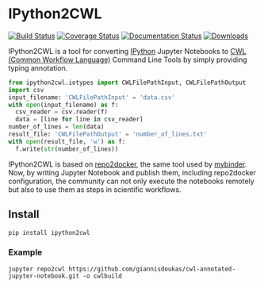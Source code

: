 # IPython2CWL

[![Build Status](https://travis-ci.com/giannisdoukas/ipython2cwl.svg)](https://travis-ci.com/giannisdoukas/ipython2cwl)
[![Coverage Status](https://coveralls.io/repos/github/giannisdoukas/ipython2cwl/badge.svg?branch=dev)](https://coveralls.io/github/giannisdoukas/ipython2cwl?branch=dev)
[![Documentation Status](https://readthedocs.org/projects/ipython2cwl/badge/?version=latest)](https://ipython2cwl.readthedocs.io/en/latest/?badge=latest)
[![Downloads](https://pepy.tech/badge/ipython2cwl/month)](https://pepy.tech/project/ipython2cwl/month)

IPython2CWL is a tool for converting [IPython](https://ipython.org/) Jupyter Notebooks to
[CWL (Common Workflow Language)](https://www.commonwl.org/) Command Line Tools by simply providing typing annotation.


```python
from ipython2cwl.iotypes import CWLFilePathInput, CWLFilePathOutput
import csv
input_filename: 'CWLFilePathInput' = 'data.csv'
with open(input_filename) as f:
  csv_reader = csv.reader(f)
  data = [line for line in csv_reader]
number_of_lines = len(data)
result_file: 'CWLFilePathOutput' = 'number_of_lines.txt'
with open(result_file, 'w') as f:
  f.write(str(number_of_lines))
```

IPython2CWL is based on [repo2docker](https://github.com/jupyter/repo2docker), the same tool
used by [mybinder](https://mybinder.org/). Now, by writing Jupyter Notebook and publish them, including repo2docker
configuration, the community can not only execute the notebooks remotely but also to use them as steps in scientific
workflows.


## Install

```
pip install ipython2cwl
```

### Example
 
```
jupyter repo2cwl https://github.com/giannisdoukas/cwl-annotated-jupyter-notebook.git -o cwlbuild
```
